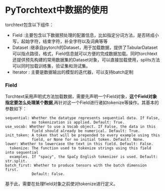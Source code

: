 # PyTorchtext中数据的使用

torchtext包含以下组件：

- Field :主要包含以下数据预处理的配置信息，比如指定分词方法，是否转成小写，起始字符，结束字符，补全字符以及词典等等
- Dataset :继承自pytorch的Dataset，用于加载数据，提供了TabularDataset可以指点路径，格式，Field信息就可以方便的完成数据加载。同时torchtext还提供预先构建的常用数据集的Dataset对象，可以直接加载使用，splits方法可以同时加载训练集，验证集和测试集。
- Iterator : 主要是数据输出的模型的迭代器，可以支持batch定制

### Field

Torchtext采用声明式方法加载数据，需要先声明一个Field对象，**这个Field对象指定要怎么处理某个数据**,再针对这一个Field进行诸如tokenize等操作。其基本的参数如下：

```
sequential: Whether the datatype represents sequential data. If False,
            no tokenization is applied. Default: True.
use_vocab: Whether to use a Vocab object. If False, the data in this
            field should already be numerical. Default: True.
init_token: A token that will be prepended to every example using this
            field, or None for no initial token. Default: None.
lower: Whether to lowercase the text in this field. Default: False.
  tokenize: The function used to tokenize strings using this field into sequential       
  examples. If "spacy", the SpaCy English tokenizer is used. Default: str.split.
batch_first: Whether to produce tensors with the batch dimension first.
            Default: False.

```

基于此，需要在处理field对象之前使对tokenize进行定义。

